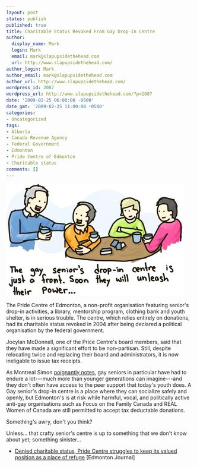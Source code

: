 ```yaml
---
layout: post
status: publish
published: true
title: Charitable Status Revoked From Gay Drop-In Centre
author:
  display_name: Mark
  login: Mark
  email: mark@slapupsidethehead.com
  url: http://www.slapupsidethehead.com/
author_login: Mark
author_email: mark@slapupsidethehead.com
author_url: http://www.slapupsidethehead.com/
wordpress_id: 2087
wordpress_url: http://www.slapupsidethehead.com/?p=2087
date: '2009-02-25 06:00:00 -0500'
date_gmt: '2009-02-25 11:00:00 -0500'
categories:
- Uncategorized
tags:
- Alberta
- Canada Revenue Agency
- Federal Government
- Edmonton
- Pride Centre of Edmonton
- Charitable status
comments: []
---
```

![The Wii in the lobby is really a training simulation.](/wp-content/media/2009/02/seniors-centre.jpg "The Wii in the lobby is really a training simulation.")

The Pride Centre of Edmonton, a non-profit organisation featuring senior's drop-in activities, a library, mentorship program, clothing bank and youth shelter, is in serious trouble. The centre, which relies entirely on donations, had its charitable status revoked in 2004 after being declared a political organisation by the federal government.

Jocylan McDonnell, one of the Price Centre's board members, said that they have made a significant effort to be non-partisan. Still, despite relocating twice and replacing their board and administrators, it is now ineligable to issue tax receipts.

As Montreal Simon [poignantly notes](http://montrealsimon.blogspot.com/2009/02/stephen-harpers-cons-target-gay-seniors.html "and to whom I tip my hat for the story."), gay seniors in particular have had to endure a lot---much more than younger generations can imagine---and they don't often have access to the peer support that today's youth does. A Gay senior's drop-in centre is a place where they can socialize safely and openly, but Edmonton's is at risk while harmful, vocal, and politically active anti-gay organisations such as Focus on the Family Canada and REAL Women of Canada are still permitted to accept tax deductable donations.

Something's awry, don't you think?

Unless... that crafty senior's centre is up to something that we don't know about yet; something sinister...

- [Denied charitable status, Pride Centre struggles to keep its valued position as a place of refuge](http://www.edmontonjournal.com/Life/Denied+charitable+status+Pride+Centre+struggles+keep+valued+position+place+refuge/1315079/story.html) [Edmonton Journal]
